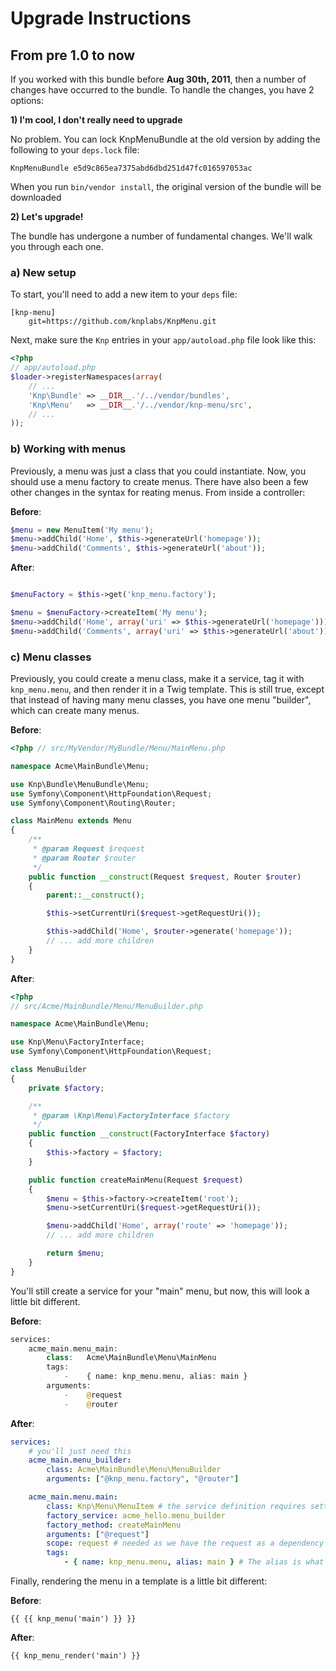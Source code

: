 Upgrade Instructions
====================

From pre 1.0 to now
-------------------

If you worked with this bundle before **Aug 30th, 2011**, then a number of
changes have occurred to the bundle. To handle the changes, you have 2 options:

**1) I'm cool, I don't really need to upgrade**

No problem. You can lock KnpMenuBundle at the old version by adding the following
to your `deps.lock` file:

    KnpMenuBundle e5d9c865ea7375abd6dbd251d47fc016597053ac

When you run `bin/vendor install`, the original version of the bundle will
be downloaded

**2) Let's upgrade!**

The bundle has undergone a number of fundamental changes. We'll walk you
through each one.

### a) New setup

To start, you'll need to add a new item to your `deps` file:

```
[knp-menu]
    git=https://github.com/knplabs/KnpMenu.git
```

Next, make sure the `Knp` entries in your `app/autoload.php` file look like
this:

``` php
<?php
// app/autoload.php
$loader->registerNamespaces(array(
    // ...
    'Knp\Bundle' => __DIR__.'/../vendor/bundles',
    'Knp\Menu'   => __DIR__.'/../vendor/knp-menu/src',
    // ...
));
```

### b) Working with menus

Previously, a menu was just a class that you could instantiate. Now, you
should use a menu factory to create menus. There have also been a few other
changes in the syntax for reating menus. From inside a controller:

**Before**:

``` php
$menu = new MenuItem('My menu');
$menu->addChild('Home', $this->generateUrl('homepage'));
$menu->addChild('Comments', $this->generateUrl('about'));
```

**After**:

``` php

$menuFactory = $this->get('knp_menu.factory');

$menu = $menuFactory->createItem('My menu');
$menu->addChild('Home', array('uri' => $this->generateUrl('homepage')));
$menu->addChild('Comments', array('uri' => $this->generateUrl('about')));
```

### c) Menu classes

Previously, you could create a menu class, make it a service, tag it with
`knp_menu.menu`, and then render it in a Twig template. This is still true,
except that instead of having many menu classes, you have one menu "builder",
which can create many menus.

**Before**:

``` php
<?php // src/MyVendor/MyBundle/Menu/MainMenu.php

namespace Acme\MainBundle\Menu;

use Knp\Bundle\MenuBundle\Menu;
use Symfony\Component\HttpFoundation\Request;
use Symfony\Component\Routing\Router;

class MainMenu extends Menu
{
    /**
     * @param Request $request
     * @param Router $router
     */
    public function __construct(Request $request, Router $router)
    {
        parent::__construct();

        $this->setCurrentUri($request->getRequestUri());

        $this->addChild('Home', $router->generate('homepage'));
        // ... add more children
    }
}
```

**After**:

```php
<?php
// src/Acme/MainBundle/Menu/MenuBuilder.php

namespace Acme\MainBundle\Menu;

use Knp\Menu\FactoryInterface;
use Symfony\Component\HttpFoundation\Request;

class MenuBuilder
{
    private $factory;

    /**
     * @param \Knp\Menu\FactoryInterface $factory
     */
    public function __construct(FactoryInterface $factory)
    {
        $this->factory = $factory;
    }

    public function createMainMenu(Request $request)
    {
        $menu = $this->factory->createItem('root');
        $menu->setCurrentUri($request->getRequestUri());

        $menu->addChild('Home', array('route' => 'homepage'));
        // ... add more children

        return $menu;
    }
}
```

You'll still create a service for your "main" menu, but now, this will look
a little bit different.

**Before**:

```php
services:
    acme_main.menu_main:
        class:   Acme\MainBundle\Menu\MainMenu
        tags:
            -    { name: knp_menu.menu, alias: main }
        arguments:
            -    @request
            -    @router
```

**After**:

```yaml
services:
    # you'll just need this 
    acme_main.menu_builder:
        class: Acme\MainBundle\Menu\MenuBuilder
        arguments: ["@knp_menu.factory", "@router"]

    acme_main.menu.main:
        class: Knp\Menu\MenuItem # the service definition requires setting the class
        factory_service: acme_hello.menu_builder
        factory_method: createMainMenu
        arguments: ["@request"]
        scope: request # needed as we have the request as a dependency here
        tags:
            - { name: knp_menu.menu, alias: main } # The alias is what is used to retrieve the menu
```

Finally, rendering the menu in a template is a little bit different:

**Before**:

```jinja
{{ {{ knp_menu('main') }} }}
```

**After**:

```jinja
{{ knp_menu_render('main') }}
```